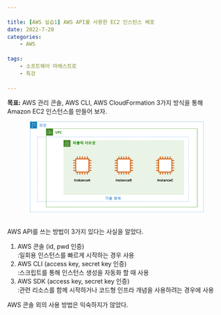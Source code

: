 ```yaml
---

title: [AWS 실습1] AWS API를 사용한 EC2 인스턴스 배포
date: 2022-7-20
categories: 
    - AWS

tags:
    - 소프트웨어 마에스트로
    - 특강
 
---
```


__목표:__ AWS 관리 콘솔, AWS CLI, AWS CloudFormation 3가지 방식을 통해 Amazon EC2 인스턴스를 만들어 보자.


<div style="text-align: center;">
    <img src="/assets/img/aws_practice_1.png" alt="aws_practice_1" width="400"/>
</div>
<br>


AWS API를 쓰는 방법이 3가지 있다는 사실을 알았다. 
1. AWS 콘솔 (id, pwd 인증)  
:일회용 인스턴스를 빠르게 시작하는 경우 사용 
2. AWS CLI (access key, secret key 인증)  
:스크립트를 통해 인스턴스 생성을 자동화 할 때 사용  
3. AWS SDK (access key, secret key 인증)  
:관련 리소스를 함께 시작하거나 코드형 인프라 개념을 사용하려는 경우에 사용

AWS 콘솔 외의 사용 방법은 익숙하지가 않았다.



